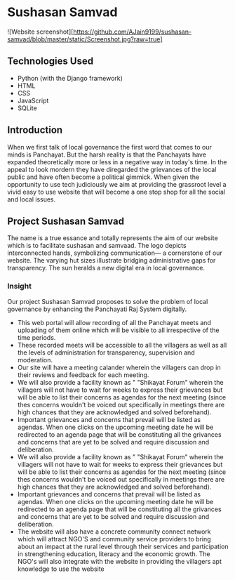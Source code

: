 # Sushasan Samvad
![Website screenshot][https://github.com/AJain9199/sushasan-samvad/blob/master/static/Screenshot.jpg?raw=true]
## Technologies Used
 - Python (with the Django framework)
 - HTML
 - CSS
 - JavaScript
 - SQLite

## Introduction
When we first talk of local governance the first word that comes to our minds is Panchayat.
But the harsh reality is that the Panchayats have expanded theoretically more or less in a
negative way in today's time. In the appeal to look mordern they have diregarded the
grievances of the local public and have often become a political gimmick. When given the
opportunity to use tech judiciously we aim at providing the grassroot level a vivid easy to
use website that will become a one stop shop for all the social and local issues.

## Project Sushasan Samvad
The name is a true essance and totally represents the aim of our
website which is to facilitate sushasan and samvaad. The logo
depicts interconnected hands, symbolizing communication— a
cornerstone of our website. The varying hut sizes illustrate
bridging administrative gaps for transparency. The sun heralds a
new digital era in local governance.

### Insight
Our project Sushasan Samvad proposes to solve
the problem of local governance by enhancing
the Panchayati Raj System digitally.
 - This web portal will allow recording of all the
Panchayat meets and uploading of them
online which will be visible to all irrespective
of the time periods.
 - These recorded meets will be accessible to
all the villagers as well as all the levels of
administration for transparency, supervision
and moderation.
 - Our site will have a meeting calander wherein
the villagers can drop in their reviews and
feedback for each meeting.
 - We will also provide a facility known as " "Shikayat Forum" wherein the
villagers will not have to wait for weeks to express their grievances but will be
able to list their concerns as agendas for the next meeting (since thes
concerns wouldn't be voiced out specifically in meetings there are high
chances that they are acknowledged and solved beforehand).
 - Important grievances and concerns that prevail will be listed as agendas.
When one clicks on the upcoming meeting date he will be redirected to an
agenda page that will be constituting all the grivances and concerns that are
yet to be solved and require discussion and deliberation.
 - We will also provide a facility known as "
"Shikayat Forum" wherein the villagers will not
have to wait for weeks to express their grievances
but will be able to list their concerns as agendas
for the next meeting (since thes concerns
wouldn't be voiced out specifically in meetings
there are high chances that they are
acknowledged and solved beforehand).
 - Important grievances and concerns that prevail
will be listed as agendas. When one clicks on the
upcoming meeting date he will be redirected to
an agenda page that will be constituting all the
grivances and concerns that are yet to be solved
and require discussion and deliberation.
 - The website will also have a concrete community
connect network which will attract NGO'S and
community service providers to bring about an
impact at the rural level through their services
and participation in strengthening education,
literacy and the economic growth. The NGO's will
also integrate with the website in providing the
villagers apt knowledge to use the website
